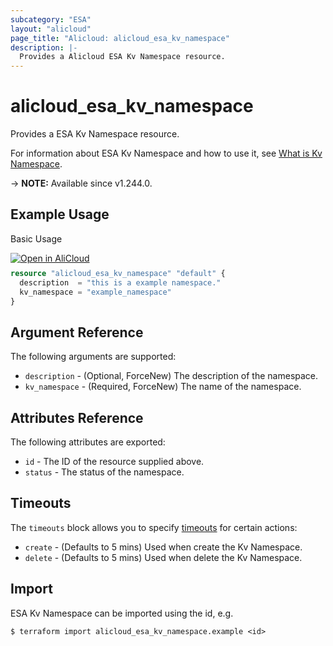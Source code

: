 ```yaml
---
subcategory: "ESA"
layout: "alicloud"
page_title: "Alicloud: alicloud_esa_kv_namespace"
description: |-
  Provides a Alicloud ESA Kv Namespace resource.
---
```


# alicloud_esa_kv_namespace

Provides a ESA Kv Namespace resource.



For information about ESA Kv Namespace and how to use it, see [What is Kv Namespace](https://next.api.alibabacloud.com/document/ESA/2024-09-10/CreateKvNamespace).

-> **NOTE:** Available since v1.244.0.

## Example Usage

Basic Usage

<div style="display: block;margin-bottom: 40px;"><div class="oics-button" style="float: right;position: absolute;margin-bottom: 10px;">
  <a href="https://api.aliyun.com/terraform?resource=alicloud_esa_kv_namespace&exampleId=700a0f69-b96a-3aa0-0d44-445a4aba053770793022&activeTab=example&spm=docs.r.esa_kv_namespace.0.700a0f69b9&intl_lang=EN_US" target="_blank">
    <img alt="Open in AliCloud" src="https://img.alicdn.com/imgextra/i1/O1CN01hjjqXv1uYUlY56FyX_!!6000000006049-55-tps-254-36.svg" style="max-height: 44px; max-width: 100%;">
  </a>
</div></div>

```terraform
resource "alicloud_esa_kv_namespace" "default" {
  description  = "this is a example namespace."
  kv_namespace = "example_namespace"
}
```

## Argument Reference

The following arguments are supported:
* `description` - (Optional, ForceNew) The description of the namespace.
* `kv_namespace` - (Required, ForceNew) The name of the namespace.

## Attributes Reference

The following attributes are exported:
* `id` - The ID of the resource supplied above.
* `status` - The status of the namespace. 

## Timeouts

The `timeouts` block allows you to specify [timeouts](https://www.terraform.io/docs/configuration-0-11/resources.html#timeouts) for certain actions:
* `create` - (Defaults to 5 mins) Used when create the Kv Namespace.
* `delete` - (Defaults to 5 mins) Used when delete the Kv Namespace.

## Import

ESA Kv Namespace can be imported using the id, e.g.

```shell
$ terraform import alicloud_esa_kv_namespace.example <id>
```
